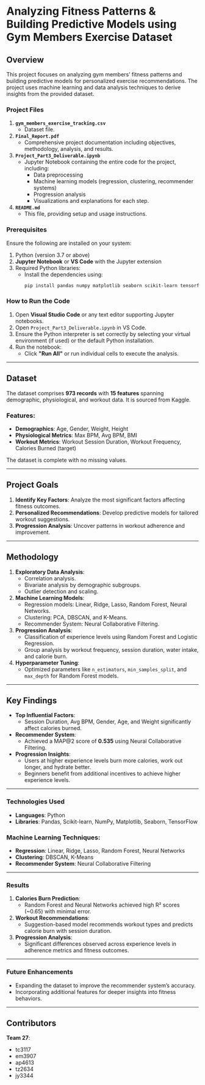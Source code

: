 # Analyzing Fitness Patterns & Building Predictive Models using Gym Members Exercise Dataset

## Overview

This project focuses on analyzing gym members’ fitness patterns and building predictive models for personalized exercise recommendations. The project uses machine learning and data analysis techniques to derive insights from the provided dataset.

### Project Files
1. **`gym_members_exercise_tracking.csv`**
   - Dataset file.
2. **`Final_Report.pdf`**
   - Comprehensive project documentation including objectives, methodology, analysis, and results.
3. **`Project_Part3_Deliverable.ipynb`**
   - Jupyter Notebook containing the entire code for the project, including:
     - Data preprocessing
     - Machine learning models (regression, clustering, recommender systems)
     - Progression analysis
     - Visualizations and explanations for each step.
4. **`README.md`**
   - This file, providing setup and usage instructions.

### Prerequisites
Ensure the following are installed on your system:
1. Python (version 3.7 or above)
2. **Jupyter Notebook** or **VS Code** with the Jupyter extension
3. Required Python libraries:
   - Install the dependencies using:
     ```bash
     pip install pandas numpy matplotlib seaborn scikit-learn tensorflow
     ```

### How to Run the Code
1. Open **Visual Studio Code** or any text editor supporting Jupyter notebooks.
2. Open `Project_Part3_Deliverable.ipynb` in VS Code.
3. Ensure the Python interpreter is set correctly by selecting your virtual environment (if used) or the default Python installation.
4. Run the notebook:
   - Click **"Run All"** or run individual cells to execute the analysis.

---

## Dataset

The dataset comprises **973 records** with **15 features** spanning demographic, physiological, and workout data. It is sourced from Kaggle.

### Features:
- **Demographics**: Age, Gender, Weight, Height
- **Physiological Metrics**: Max BPM, Avg BPM, BMI
- **Workout Metrics**: Workout Session Duration, Workout Frequency, Calories Burned (target)

The dataset is complete with no missing values.

---

## Project Goals
1. **Identify Key Factors**: Analyze the most significant factors affecting fitness outcomes.
2. **Personalized Recommendations**: Develop predictive models for tailored workout suggestions.
3. **Progression Analysis**: Uncover patterns in workout adherence and improvement.

---

## Methodology
1. **Exploratory Data Analysis**:
   - Correlation analysis.
   - Bivariate analysis by demographic subgroups.
   - Outlier detection and scaling.
2. **Machine Learning Models**:
   - Regression models: Linear, Ridge, Lasso, Random Forest, Neural Networks.
   - Clustering: PCA, DBSCAN, and K-Means.
   - Recommender System: Neural Collaborative Filtering.
3. **Progression Analysis**:
   - Classification of experience levels using Random Forest and Logistic Regression.
   - Group analysis by workout frequency, session duration, water intake, and calorie burn.
4. **Hyperparameter Tuning**:
   - Optimized parameters like `n_estimators`, `min_samples_split`, and `max_depth` for Random Forest models.

---

## Key Findings
- **Top Influential Factors**:
  - Session Duration, Avg BPM, Gender, Age, and Weight significantly affect calories burned.
- **Recommender System**:
  - Achieved a MAP@2 score of **0.535** using Neural Collaborative Filtering.
- **Progression Insights**:
  - Users at higher experience levels burn more calories, work out longer, and hydrate better.
  - Beginners benefit from additional incentives to achieve higher experience levels.

---

### Technologies Used
- **Languages**: Python
- **Libraries**: Pandas, Scikit-learn, NumPy, Matplotlib, Seaborn, TensorFlow

### Machine Learning Techniques:
- **Regression**: Linear, Ridge, Lasso, Random Forest, Neural Networks
- **Clustering**: DBSCAN, K-Means
- **Recommender System**: Neural Collaborative Filtering

---

### Results
1. **Calories Burn Prediction**:
   - Random Forest and Neural Networks achieved high R² scores (~0.65) with minimal error.
2. **Workout Recommendations**:
   - Suggestion-based model recommends workout types and predicts calorie burn with session duration.
3. **Progression Analysis**:
   - Significant differences observed across experience levels in adherence metrics and fitness outcomes.
---

### Future Enhancements
- Expanding the dataset to improve the recommender system’s accuracy.
- Incorporating additional features for deeper insights into fitness behaviors.

---

## Contributors

**Team 27**:
- tc3117
- em3907
- ap4613
- tz2634
- jy3344
